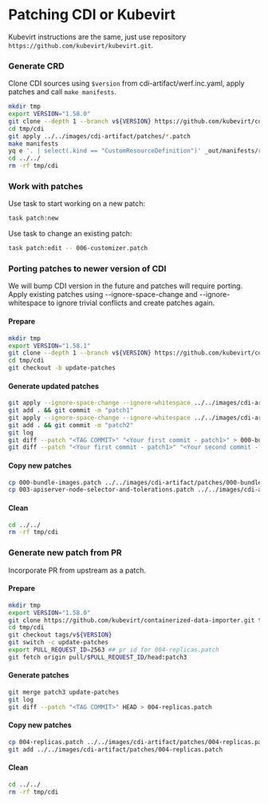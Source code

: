 # Patching CDI or Kubevirt

Kubevirt instructions are the same, just use repository `https://github.com/kubevirt/kubevirt.git`.

### Generate CRD

Clone CDI sources using `$version` from cdi-artifact/werf.inc.yaml, apply patches and call `make manifests`.

```bash
mkdir tmp
export VERSION="1.58.0"
git clone --depth 1 --branch v${VERSION} https://github.com/kubevirt/containerized-data-importer.git tmp/cdi
cd tmp/cdi
git apply ../../images/cdi-artifact/patches/*.patch
make manifests
yq e '. | select(.kind == "CustomResourceDefinition")' _out/manifests/release/cdi-operator.yaml > ../../crds/cdi.yaml
cd ../../
rm -rf tmp/cdi
```

### Work with patches

Use task to start working on a new patch:

```bash
task patch:new
```

Use task to change an existing patch:

```bash
task patch:edit -- 006-customizer.patch
```


### Porting patches to newer version of CDI

We will bump CDI version in the future and patches will require porting. Apply existing patches using --ignore-space-change and --ignore-whitespace to ignore trivial conflicts and create patches again.

#### Prepare
```bash
mkdir tmp
export VERSION="1.58.1"
git clone --depth 1 --branch v${VERSION} https://github.com/kubevirt/containerized-data-importer.git tmp/cdi
cd tmp/cdi
git checkout -b update-patches
```

#### Generate updated patches
```bash
git apply --ignore-space-change --ignore-whitespace ../../images/cdi-artifact/patches/000-bundle-images.patch ## if patch failed - use --reject
git add . && git commit -m "patch1"
git apply --ignore-space-change --ignore-whitespace ../../images/cdi-artifact/patches/003-apiserver-node-selector-and-tolerations.patch ## if patch failed - use --reject
git add . && git commit -m "patch2"
git log 
git diff --patch "<TAG COMMIT>" "<Your first commit - patch1>" > 000-bundle-images.patch
git diff --patch "<Your first commit - patch1>" "<Your second commit - patch2>" > 003-apiserver-node-selector-and-tolerations.patch
```
#### Copy new patches
```bash
cp 000-bundle-images.patch ../../images/cdi-artifact/patches/000-bundle-images.patch
cp 003-apiserver-node-selector-and-tolerations.patch ../../images/cdi-artifact/patches/003-apiserver-node-selector-and-tolerations.patch
```

#### Clean
```bash
cd ../../
rm -rf tmp/cdi
```

### Generate new patch from PR

Incorporate PR from upstream as a patch.

#### Prepare
```bash
mkdir tmp
export VERSION="1.58.0"
git clone https://github.com/kubevirt/containerized-data-importer.git tmp/cdi
cd tmp/cdi
git checkout tags/v${VERSION}
git switch -c update-patches
export PULL_REQUEST_ID=2563 ## pr id for 004-replicas.patch
git fetch origin pull/$PULL_REQUEST_ID/head:patch3
```
#### Generate patches
```bash
git merge patch3 update-patches
git log 
git diff --patch "<TAG COMMIT>" HEAD > 004-replicas.patch
```
#### Copy new patches
```bash
cp 004-replicas.patch ../../images/cdi-artifact/patches/004-replicas.patch
git add ../../images/cdi-artifact/patches/004-replicas.patch
```
#### Clean
```bash
cd ../../
rm -rf tmp/cdi
```
